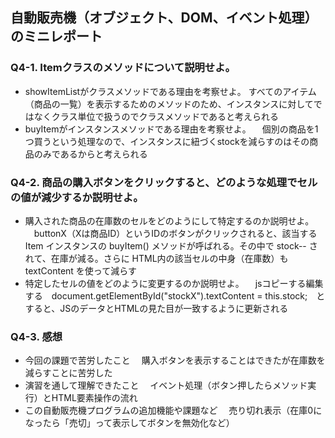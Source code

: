 ## 自動販売機（オブジェクト、DOM、イベント処理）のミニレポート
### Q4-1. Itemクラスのメソッドについて説明せよ。
* showItemListがクラスメソッドである理由を考察せよ。
   すべてのアイテム（商品の一覧）を表示するためのメソッドのため、インスタンスに対してではなくクラス単位で扱うのでクラスメソッドであると考えられる
* buyItemがインスタンスメソッドである理由を考察せよ。
  　個別の商品を1つ買うという処理なので、インスタンスに紐づくstockを減らすのはその商品のみであるからと考えられる

### Q4-2. 商品の購入ボタンをクリックすると、どのような処理でセルの値が減少するか説明せよ。
* 購入された商品の在庫数のセルをどのようにして特定するのか説明せよ。
  　buttonX（Xは商品ID）というIDのボタンがクリックされると、該当する Item インスタンスの buyItem() メソッドが呼ばれる。その中で stock-- されて、在庫が減る。さらに HTML内の該当セルの中身（在庫数）も textContent を使って減らす
* 特定したセルの値をどのように変更するのか説明せよ。
  　jsコピーする編集する　document.getElementById("stockX").textContent = this.stock;　とすると、JSのデータとHTMLの見た目が一致するように更新される
### Q4-3. 感想
* 今回の課題で苦労したこと
  　購入ボタンを表示することはできたが在庫数を減らすことに苦労した
* 演習を通して理解できたこと
  　イベント処理（ボタン押したらメソッド実行）とHTML要素操作の流れ
* この自動販売機プログラムの追加機能や課題など
  　売り切れ表示（在庫0になったら「売切」って表示してボタンを無効化など）
